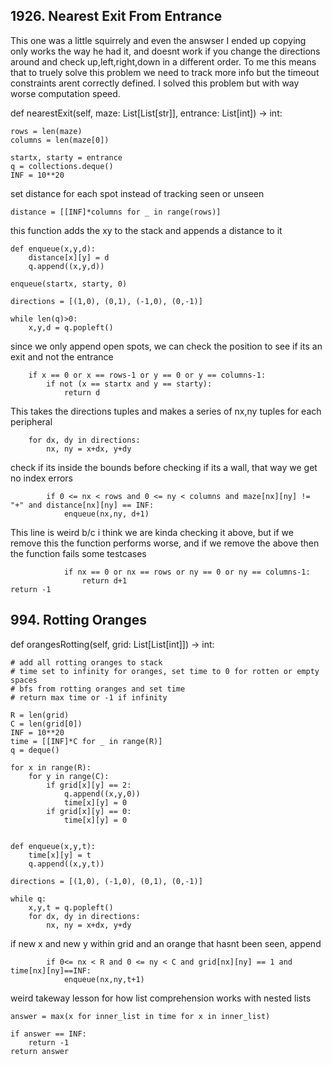 ## 1926. Nearest Exit From Entrance

This one was a little squirrely and even the answser I ended up copying only works the way he had it, and doesnt work if you change the directions around and check up,left,right,down in a different order. To me this means that to truely solve this problem we need to track more info but the timeout constraints arent correctly defined. I solved this problem but with way worse computation speed.

def nearestExit(self, maze: List[List[str]], entrance: List[int]) -> int:

    rows = len(maze)
    columns = len(maze[0])

    startx, starty = entrance
    q = collections.deque()
    INF = 10**20

set distance for each spot instead of tracking seen or unseen

    distance = [[INF]*columns for _ in range(rows)]

this function adds the xy to the stack and appends a distance to it

    def enqueue(x,y,d):
        distance[x][y] = d
        q.append((x,y,d))

    enqueue(startx, starty, 0)

    directions = [(1,0), (0,1), (-1,0), (0,-1)]

    while len(q)>0:
        x,y,d = q.popleft()

since we only append open spots, we can check the position to see if its an exit and not the entrance

        if x == 0 or x == rows-1 or y == 0 or y == columns-1:
            if not (x == startx and y == starty):
                return d

This takes the directions tuples and makes a series of nx,ny tuples for each peripheral

        for dx, dy in directions:
            nx, ny = x+dx, y+dy

check if its inside the bounds before checking if its a wall, that way we get no index errors

            if 0 <= nx < rows and 0 <= ny < columns and maze[nx][ny] != "+" and distance[nx][ny] == INF:
                enqueue(nx,ny, d+1)

This line is weird b/c i think we are kinda checking it above, but if we remove this the function performs worse, and if we remove the above then the function fails some testcases

                if nx == 0 or nx == rows or ny == 0 or ny == columns-1:
                    return d+1
    return -1

## 994. Rotting Oranges

def orangesRotting(self, grid: List[List[int]]) -> int:

    # add all rotting oranges to stack
    # time set to infinity for oranges, set time to 0 for rotten or empty spaces
    # bfs from rotting oranges and set time
    # return max time or -1 if infinity

    R = len(grid)
    C = len(grid[0])
    INF = 10**20
    time = [[INF]*C for _ in range(R)]
    q = deque()

    for x in range(R):
        for y in range(C):
            if grid[x][y] == 2:
                q.append((x,y,0))
                time[x][y] = 0
            if grid[x][y] == 0:
                time[x][y] = 0


    def enqueue(x,y,t):
        time[x][y] = t
        q.append((x,y,t))

    directions = [(1,0), (-1,0), (0,1), (0,-1)]

    while q:
        x,y,t = q.popleft()
        for dx, dy in directions:
            nx, ny = x+dx, y+dy

if new x and new y within grid and an orange that hasnt been seen, append

            if 0<= nx < R and 0 <= ny < C and grid[nx][ny] == 1 and time[nx][ny]==INF:
                enqueue(nx,ny,t+1)

weird takeway lesson for how list comprehension works with nested lists

    answer = max(x for inner_list in time for x in inner_list)

    if answer == INF:
        return -1
    return answer
